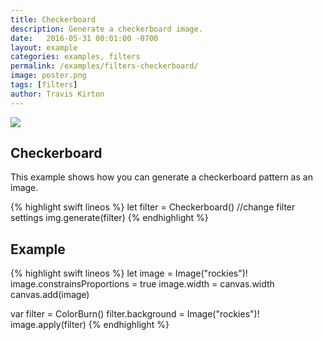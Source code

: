 ```yaml
---
title: Checkerboard
description: Generate a checkerboard image.
date:   2016-05-31 00:01:00 -0700
layout: example
categories: examples, filters
permalink: /examples/filters-checkerboard/
image: poster.png
tags: [filters]
author: Travis Kirton
---
```

![](checkerboard.png)

## Checkerboard
This example shows how you can generate a checkerboard pattern as an image.

{% highlight swift lineos %}
let filter = Checkerboard()
//change filter settings
img.generate(filter)
{% endhighlight %}

## Example
{% highlight swift lineos %}
let image = Image("rockies")!
image.constrainsProportions = true
image.width = canvas.width
canvas.add(image)

var filter = ColorBurn()
filter.background = Image("rockies")!
image.apply(filter)
{% endhighlight %}
